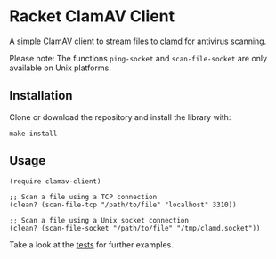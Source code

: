 # Racket ClamAV Client

A simple ClamAV client to stream files to [clamd](https://linux.die.net/man/8/clamd) for antivirus scanning.

Please note: The functions `ping-socket` and `scan-file-socket` are only available on Unix platforms.

## Installation

Clone or download the repository and install the library with:

```shell
make install
```

## Usage

```racket
(require clamav-client)

;; Scan a file using a TCP connection
(clean? (scan-file-tcp "/path/to/file" "localhost" 3310))

;; Scan a file using a Unix socket connection
(clean? (scan-file-socket "/path/to/file" "/tmp/clamd.socket"))
```

Take a look at the [tests](clamav-client-test/clamav-client.rkt) for further examples.
